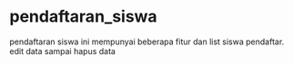 # pendaftaran_siswa
pendaftaran siswa ini mempunyai beberapa fitur dan list siswa pendaftar. edit data sampai hapus data
